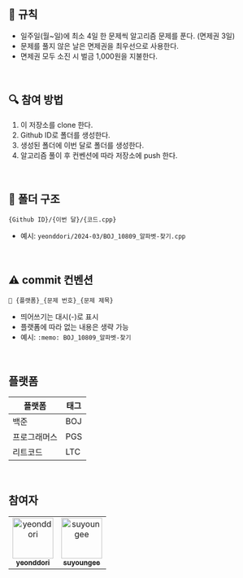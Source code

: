 ## 🚨 규칙

- 일주일(월~일)에 최소 4일 한 문제씩 알고리즘 문제를 푼다. (면제권 3일)
- 문제를 풀지 않은 날은 면제권을 최우선으로 사용한다.
- 면제권 모두 소진 시 벌금 1,000원을 지불한다.
<br />

## 🔍 참여 방법

1. 이 저장소를 clone 한다.
2. Github ID로 폴더를 생성한다.
3. 생성된 폴더에 이번 달로 폴더를 생성한다.
4. 알고리즘 풀이 후 컨벤션에 따라 저장소에 push 한다.
<br />

## 📁 폴더 구조

```
{Github ID}/{이번 달}/{코드.cpp}
```

- 예시: `yeonddori/2024-03/BOJ_10809_알파벳-찾기.cpp`
<br />

## ⚠️ commit 컨벤션

```
📝 {플랫폼}_{문제 번호}_{문제 제목}
```

- 띄어쓰기는 대시(-)로 표시
- 플랫폼에 따라 없는 내용은 생략 가능
- 예시: `:memo: BOJ_10809_알파벳-찾기`
<br />

## 플랫폼

| 플랫폼      |  태그 |
|-------------|-------|
| 백준        |  BOJ  |
| 프로그래머스 |  PGS  |
| 리트코드     |  LTC  |
<br />

## 참여자

<table>
  <tr>
    <td align="center">
      <a href="https://github.com/yeonddori">
        <img src="https://github.com/yeonddori.png" width="80" alt="yeonddori"/>
        <br />
        <sub><b>yeonddori</b></sub>
      </a>
      <br />
    </td>
    <td align="center">
      <a href="https://github.com/suyoungee">
      <img src="https://github.com/suyoungee.png" width="80" alt="suyoungee"/>
      <br />
      <sub><b>suyoungee</b></sub>
      </a>
      <br />
    </td>
  </tr>
</table>
